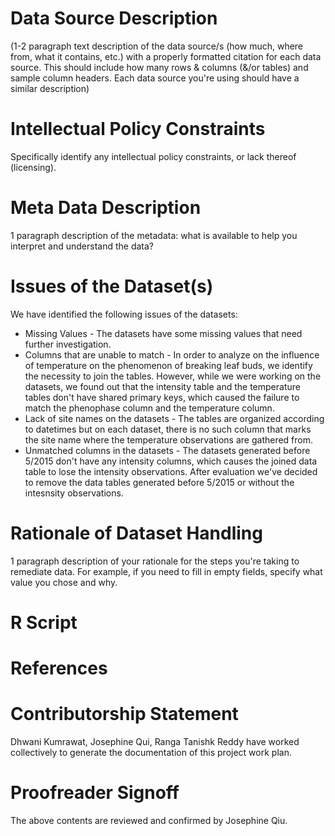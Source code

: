 # Data Source Description
(1-2 paragraph text description of the data source/s (how much, where from, what it contains, etc.) with a properly formatted citation for each data source. This should include how many rows & columns (&/or tables) and sample column headers. Each data source you're using should have a similar description)

# Intellectual Policy Constraints
Specifically identify any intellectual policy constraints, or lack thereof (licensing).

# Meta Data Description
1 paragraph description of the metadata: what is available to help you interpret and understand the data?

# Issues of the Dataset(s)
We have identified the following issues of the datasets:
* Missing Values - The datasets have some missing values that need further investigation.
* Columns that are unable to match - In order to analyze on the influence of temperature on the phenomenon of breaking leaf buds, we identify the necessity to join the tables. However, while we were working on the datasets, we found out that the intensity table and the temperature tables don't have shared primary keys, which caused the failure to match the phenophase column and the temperature column.
* Lack of site names on the datasets - The tables are organized according to datetimes but on each dataset, there is no such column that marks the site name where the temperature observations are gathered from.
* Unmatched columns in the datasets - The datasets generated before 5/2015 don't have any intensity columns, which causes the joined data table to lose the intensity observations. After evaluation we've decided to remove the data tables generated before 5/2015 or without the intesnsity observations. 

# Rationale of Dataset Handling
1 paragraph description of your rationale for the steps you're taking to remediate data. For example, if you need to fill in empty fields, specify what value you chose and why.

# R Script


# References


# Contributorship Statement
Dhwani Kumrawat, Josephine Qui, Ranga Tanishk Reddy have worked collectively to generate the documentation of this project work plan.

# Proofreader Signoff
The above contents are reviewed and confirmed by Josephine Qiu.

